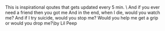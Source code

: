 This is inspirational qoutes that gets updated every 5 min. \ 
    And if you ever need a friend then you got me And in the end, when I die, would you watch me? And if I try suicide, would you stop me? Would you help me get a grip or would you drop me?\by Lil Peep
